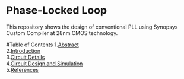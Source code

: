 # Phase-Locked Loop
This repository shows the design of conventional PLL using Synopsys Custom Compiler at 28nm CMOS technology.

#Table of Contents
1.[Abstract](url)  
2.[Introduction](url)  
3.[Circuit Details](url)  
4.[Circuit Design and Simulation](url)  
5.[References](url)  

#
